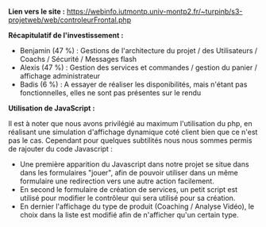 **Lien vers le site :** https://webinfo.iutmontp.univ-montp2.fr/~turpinb/s3-projetweb/web/controleurFrontal.php

**Récapitulatif de l'investissement :**
- Benjamin (47 %) : Gestions de l'architecture du projet / des Utilisateurs / Coachs / Sécurité / Messages flash
- Alexis (47 %) : Gestion des services et commandes / gestion du panier / affichage administrateur
- Badis (6 %) : A essayer de réaliser les disponibilités, mais n'étant pas fonctionnelles, elles ne sont pas présentes sur le rendu

**Utilisation de JavaScript :**

Il est à noter que nous avons privilégié au maximum l'utilisation du php, en réalisant une simulation d'affichage dynamique coté client bien que ce n'est pas le cas. Cependant pour quelques subtilités nous nous sommes permis de rajouter du code Javascript :

- Une première apparition du Javascript dans notre projet se situe dans dans les formulaires "jouer", afin de pouvoir utiliser dans un même formulaire une redirection vers une autre action facilement.
- En second le formulaire de création de services, un petit script est utilisé pour modifier le contrôleur qui sera utilisé pour sa création.
- En dernier l'affichage du type de produit (Coaching / Analyse Vidéo), le choix dans la liste est modifié afin de n'afficher qu'un certain type.